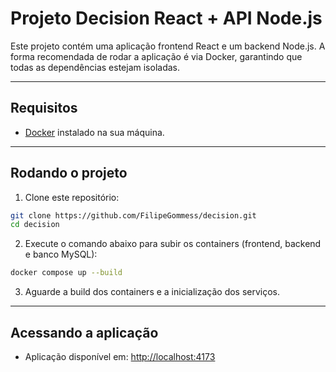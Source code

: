 # Projeto Decision React + API Node.js

Este projeto contém uma aplicação frontend React e um backend Node.js. A forma recomendada de rodar a aplicação é via Docker, garantindo que todas as dependências estejam isoladas.

---

## Requisitos

- [Docker](https://docs.docker.com/get-docker/) instalado na sua máquina.

---

## Rodando o projeto

1. Clone este repositório:

```bash
git clone https://github.com/FilipeGommess/decision.git
cd decision
```

2. Execute o comando abaixo para subir os containers (frontend, backend e banco MySQL):

```bash
docker compose up --build
```

3. Aguarde a build dos containers e a inicialização dos serviços.

---

## Acessando a aplicação

- Aplicação disponível em: [http://localhost:4173](http://localhost:4173)
